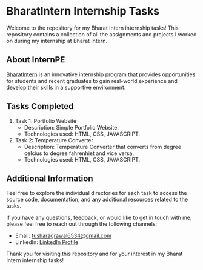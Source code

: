 # BharatIntern Internship Tasks

Welcome to the repository for my Bharat Intern internship tasks! This repository contains a collection of all the assignments and projects I worked on during my internship at Bharat Intern.

## About InternPE

[BharatIntern](https://bharatintern.live/) is an innovative internship program that provides opportunities for students and recent graduates to gain real-world experience and develop their skills in a supportive environment.

## Tasks Completed

1. Task 1: Portfolio Website
   - Description: Simple Portfolio Website.
   - Technologies used: HTML, CSS, JAVASCRIPT.
2. Task 2: Temperature Converter
   - Description: Temperature Converter that converts from degree celcius to degree fahrenhiet and vice versa.
   - Technologies used: HTML, CSS, JAVASCRIPT.

## Additional Information

Feel free to explore the individual directories for each task to access the source code, documentation, and any additional resources related to the tasks.

If you have any questions, feedback, or would like to get in touch with me, please feel free to reach out through the following channels:

- Email: tusharagrawal6534@gmail.com
- LinkedIn: [LinkedIn Profile](https://www.linkedin.com/in/tushar-agrawal-841670272/)

Thank you for visiting this repository and for your interest in my Bharat Intern internship tasks!
